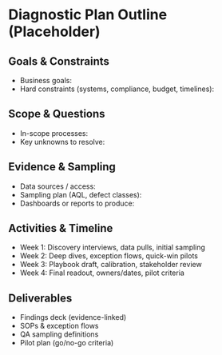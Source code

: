 ﻿# Diagnostic Plan Outline (Placeholder)

## Goals & Constraints
- Business goals:
- Hard constraints (systems, compliance, budget, timelines):

## Scope & Questions
- In-scope processes:
- Key unknowns to resolve:

## Evidence & Sampling
- Data sources / access:
- Sampling plan (AQL, defect classes):
- Dashboards or reports to produce:

## Activities & Timeline
- Week 1: Discovery interviews, data pulls, initial sampling
- Week 2: Deep dives, exception flows, quick-win pilots
- Week 3: Playbook draft, calibration, stakeholder review
- Week 4: Final readout, owners/dates, pilot criteria

## Deliverables
- Findings deck (evidence-linked)
- SOPs & exception flows
- QA sampling definitions
- Pilot plan (go/no-go criteria)
